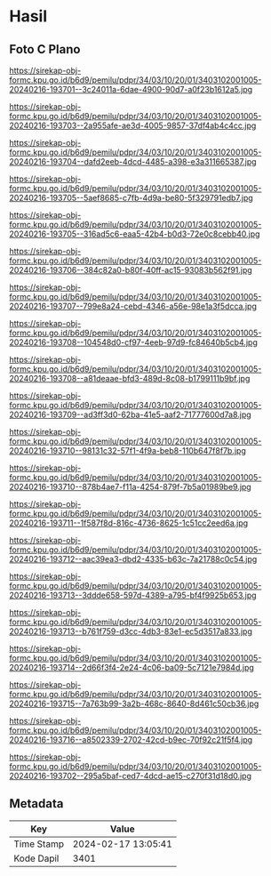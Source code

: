 # Hasil

## Foto C Plano

https://sirekap-obj-formc.kpu.go.id/b6d9/pemilu/pdpr/34/03/10/20/01/3403102001005-20240216-193701--3c24011a-6dae-4900-90d7-a0f23b1612a5.jpg

https://sirekap-obj-formc.kpu.go.id/b6d9/pemilu/pdpr/34/03/10/20/01/3403102001005-20240216-193703--2a955afe-ae3d-4005-9857-37df4ab4c4cc.jpg

https://sirekap-obj-formc.kpu.go.id/b6d9/pemilu/pdpr/34/03/10/20/01/3403102001005-20240216-193704--dafd2eeb-4dcd-4485-a398-e3a311665387.jpg

https://sirekap-obj-formc.kpu.go.id/b6d9/pemilu/pdpr/34/03/10/20/01/3403102001005-20240216-193705--5aef8685-c7fb-4d9a-be80-5f329791edb7.jpg

https://sirekap-obj-formc.kpu.go.id/b6d9/pemilu/pdpr/34/03/10/20/01/3403102001005-20240216-193705--316ad5c6-eaa5-42b4-b0d3-72e0c8cebb40.jpg

https://sirekap-obj-formc.kpu.go.id/b6d9/pemilu/pdpr/34/03/10/20/01/3403102001005-20240216-193706--384c82a0-b80f-40ff-ac15-93083b562f91.jpg

https://sirekap-obj-formc.kpu.go.id/b6d9/pemilu/pdpr/34/03/10/20/01/3403102001005-20240216-193707--799e8a24-cebd-4346-a56e-98e1a3f5dcca.jpg

https://sirekap-obj-formc.kpu.go.id/b6d9/pemilu/pdpr/34/03/10/20/01/3403102001005-20240216-193708--104548d0-cf97-4eeb-97d9-fc84640b5cb4.jpg

https://sirekap-obj-formc.kpu.go.id/b6d9/pemilu/pdpr/34/03/10/20/01/3403102001005-20240216-193708--a81deaae-bfd3-489d-8c08-b1799111b9bf.jpg

https://sirekap-obj-formc.kpu.go.id/b6d9/pemilu/pdpr/34/03/10/20/01/3403102001005-20240216-193709--ad3ff3d0-62ba-41e5-aaf2-71777600d7a8.jpg

https://sirekap-obj-formc.kpu.go.id/b6d9/pemilu/pdpr/34/03/10/20/01/3403102001005-20240216-193710--98131c32-57f1-4f9a-beb8-110b647f8f7b.jpg

https://sirekap-obj-formc.kpu.go.id/b6d9/pemilu/pdpr/34/03/10/20/01/3403102001005-20240216-193710--878b4ae7-f11a-4254-879f-7b5a01989be9.jpg

https://sirekap-obj-formc.kpu.go.id/b6d9/pemilu/pdpr/34/03/10/20/01/3403102001005-20240216-193711--1f587f8d-816c-4736-8625-1c51cc2eed6a.jpg

https://sirekap-obj-formc.kpu.go.id/b6d9/pemilu/pdpr/34/03/10/20/01/3403102001005-20240216-193712--aac39ea3-dbd2-4335-b63c-7a21788c0c54.jpg

https://sirekap-obj-formc.kpu.go.id/b6d9/pemilu/pdpr/34/03/10/20/01/3403102001005-20240216-193713--3ddde658-597d-4389-a795-bf4f9925b653.jpg

https://sirekap-obj-formc.kpu.go.id/b6d9/pemilu/pdpr/34/03/10/20/01/3403102001005-20240216-193713--b761f759-d3cc-4db3-83e1-ec5d3517a833.jpg

https://sirekap-obj-formc.kpu.go.id/b6d9/pemilu/pdpr/34/03/10/20/01/3403102001005-20240216-193714--2d66f3f4-2e24-4c06-ba09-5c7121e7984d.jpg

https://sirekap-obj-formc.kpu.go.id/b6d9/pemilu/pdpr/34/03/10/20/01/3403102001005-20240216-193715--7a763b99-3a2b-468c-8640-8d461c50cb36.jpg

https://sirekap-obj-formc.kpu.go.id/b6d9/pemilu/pdpr/34/03/10/20/01/3403102001005-20240216-193716--a8502339-2702-42cd-b9ec-70f92c21f5f4.jpg

https://sirekap-obj-formc.kpu.go.id/b6d9/pemilu/pdpr/34/03/10/20/01/3403102001005-20240216-193702--295a5baf-ced7-4dcd-ae15-c270f31d18d0.jpg


## Metadata

| Key        | Value               |
| ---------- | ------------------- |
| Time Stamp | 2024-02-17 13:05:41 |
| Kode Dapil | 3401                |




